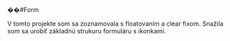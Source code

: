 ��#Form 

V tomto projekte som sa zoznamovala s floatovaním a clear fixom. Snažila som sa urobiť základnú strukuru formuláru s ikonkami.